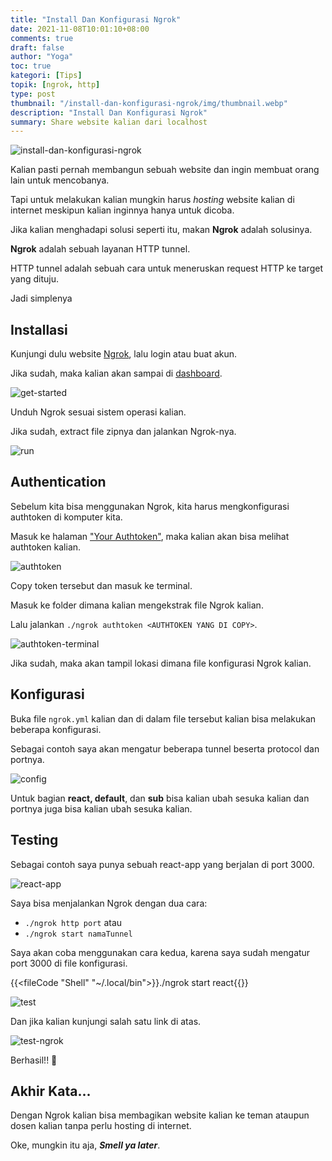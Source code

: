 ```yaml
---
title: "Install Dan Konfigurasi Ngrok"
date: 2021-11-08T10:01:10+08:00
comments: true
draft: false
author: "Yoga"
toc: true
kategori: [Tips]
topik: [ngrok, http]
type: post
thumbnail: "/install-dan-konfigurasi-ngrok/img/thumbnail.webp"
description: "Install Dan Konfigurasi Ngrok"
summary: Share website kalian dari localhost
---
```


![install-dan-konfigurasi-ngrok](/install-dan-konfigurasi-ngrok/img/thumbnail.webp)

Kalian pasti pernah membangun sebuah website dan ingin membuat orang lain untuk mencobanya.

Tapi untuk melakukan kalian mungkin harus _hosting_ website kalian di internet meskipun
kalian inginnya hanya untuk dicoba.

Jika kalian menghadapi solusi seperti itu, makan **Ngrok** adalah solusinya.

**Ngrok** adalah sebuah layanan HTTP tunnel.

HTTP tunnel adalah sebuah cara untuk meneruskan request HTTP ke target yang dituju.

Jadi simplenya

## Installasi

Kunjungi dulu website [Ngrok](https://ngrok.com/), lalu login atau buat akun.

Jika sudah, maka kalian akan sampai di [dashboard](https://dashboard.ngrok.com/get-started/setup).

![get-started](/install-dan-konfigurasi-ngrok/img/get-started.webp)

Unduh Ngrok sesuai sistem operasi kalian.

Jika sudah, extract file zipnya dan jalankan Ngrok-nya.

![run](/install-dan-konfigurasi-ngrok/img/run.webp)

## Authentication

Sebelum kita bisa menggunakan Ngrok, kita harus mengkonfigurasi authtoken di komputer kita.

Masuk ke halaman ["Your Authtoken"](https://dashboard.ngrok.com/get-started/your-authtoken),
maka kalian akan bisa melihat authtoken kalian.

![authtoken](/install-dan-konfigurasi-ngrok/img/authtoken.webp)

Copy token tersebut dan masuk ke terminal.

Masuk ke folder dimana kalian mengekstrak file Ngrok kalian.

Lalu jalankan `./ngrok authtoken <AUTHTOKEN YANG DI COPY>`.

![authtoken-terminal](/install-dan-konfigurasi-ngrok/img/authtoken-terminal.webp)

Jika sudah, maka akan tampil lokasi dimana file konfigurasi Ngrok kalian. 

## Konfigurasi

Buka file `ngrok.yml` kalian dan di dalam file tersebut kalian bisa melakukan beberapa konfigurasi.

Sebagai contoh saya akan mengatur beberapa tunnel beserta protocol dan portnya.

![config](/install-dan-konfigurasi-ngrok/img/config.webp)

Untuk bagian **react, default**, dan **sub** bisa kalian ubah sesuka kalian dan portnya juga bisa kalian ubah sesuka kalian.

## Testing

Sebagai contoh saya punya sebuah react-app yang berjalan di port 3000.

![react-app](/install-dan-konfigurasi-ngrok/img/react-app.webp)

Saya bisa menjalankan Ngrok dengan dua cara:

- `./ngrok http port` atau
- `./ngrok start namaTunnel`

Saya akan coba menggunakan cara kedua, karena saya sudah mengatur port 3000 di file konfigurasi.

{{<fileCode "Shell" "~/.local/bin">}}./ngrok start react{{</fileCode>}}

![test](/install-dan-konfigurasi-ngrok/img/test.webp)

Dan jika kalian kunjungi salah satu link di atas.

![test-ngrok](/install-dan-konfigurasi-ngrok/img/test-ngrok.webp)

Berhasil!! 🎉

## Akhir Kata...

Dengan Ngrok kalian bisa membagikan website kalian ke teman ataupun dosen kalian tanpa perlu hosting di internet.

Oke, mungkin itu aja, **_Smell ya later_**.


